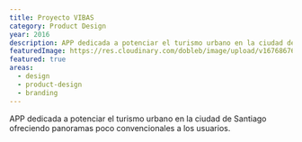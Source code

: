 ```yaml
---
title: Proyecto VIBAS
category: Product Design
year: 2016
description: APP dedicada a potenciar el turismo urbano en la ciudad de Santiago ofreciendo panoramas poco convencionales a los usuarios.
featuredImage: https://res.cloudinary.com/dobleb/image/upload/v1676867615/doblebcl/vibas-featured.jpg
featured: true
areas:
  - design
  - product-design
  - branding
---
```

APP dedicada a potenciar el turismo urbano en la ciudad de Santiago ofreciendo panoramas poco convencionales a los usuarios.